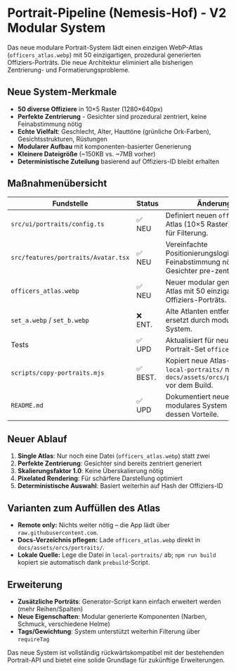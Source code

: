 # Portrait-Pipeline (Nemesis-Hof) - V2 Modular System

Das neue modulare Portrait-System lädt einen einzigen WebP-Atlas (`officers_atlas.webp`) mit 50 einzigartigen, prozedural generierten Offiziers-Porträts. Die neue Architektur eliminiert alle bisherigen Zentrierung- und Formatierungsprobleme.

## Neue System-Merkmale

- **50 diverse Offiziere** in 10×5 Raster (1280×640px)
- **Perfekte Zentrierung** - Gesichter sind prozedural zentriert, keine Feinabstimmung nötig
- **Echte Vielfalt**: Geschlecht, Alter, Hauttöne (grünliche Ork-Farben), Gesichtsstrukturen, Rüstungen
- **Modularer Aufbau** mit komponenten-basierter Generierung
- **Kleinere Dateigröße** (~150KB vs. ~7MB vorher)
- **Deterministische Zuteilung** basierend auf Offiziers-ID bleibt erhalten

## Maßnahmenübersicht

| Fundstelle                                | Status | Änderung                                                                                                                        |
| ----------------------------------------- | ------ | ------------------------------------------------------------------------------------------------------------------------------- |
| `src/ui/portraits/config.ts`              | ✅ NEU   | Definiert neuen `officers_v2` Atlas (10×5 Raster) mit Tags für Filterung.                                                     |
| `src/features/portraits/Avatar.tsx`       | ✅ NEU   | Vereinfachte Positionierungslogik - keine Feinabstimmung nötig, da Gesichter pre-zentriert sind.                              |
| `officers_atlas.webp`                     | ✅ NEU   | Neuer modular generierter Atlas mit 50 einzigartigen Offiziers-Porträts.                                                      |
| `set_a.webp` / `set_b.webp`               | ❌ ENT.  | Alte Atlanten entfernt - ersetzt durch modulares System.                                                                      |
| Tests                                     | ✅ UPD   | Aktualisiert für neues Portrait-Set `officers_v2`.                                                                             |
| `scripts/copy-portraits.mjs`              | ✅ BEST. | Kopiert neue Atlas-Datei aus `local-portraits/` nach `docs/assets/orcs/portraits/` vor dem Build.                              |
| `README.md`                               | ✅ UPD   | Dokumentiert neues modulares System und dessen Vorteile.                                                                       |

## Neuer Ablauf

1. **Single Atlas**: Nur noch eine Datei (`officers_atlas.webp`) statt zwei
2. **Perfekte Zentrierung**: Gesichter sind bereits zentriert generiert
3. **Skalierungsfaktor 1.0**: Keine Überskalierung nötig
4. **Pixelated Rendering**: Für schärfere Darstellung optimiert
5. **Deterministische Auswahl**: Basiert weiterhin auf Hash der Offiziers-ID

## Varianten zum Auffüllen des Atlas

- **Remote only:** Nichts weiter nötig – die App lädt über `raw.githubusercontent.com`.
- **Docs-Verzeichnis pflegen:** Lade `officers_atlas.webp` direkt in `docs/assets/orcs/portraits/`.
- **Lokale Quelle:** Lege die Datei in `local-portraits/` ab; `npm run build` kopiert sie automatisch dank `prebuild`-Script.

## Erweiterung

- **Zusätzliche Porträts**: Generator-Script kann einfach erweitert werden (mehr Reihen/Spalten)
- **Neue Eigenschaften**: Modular generierte Komponenten (Narben, Schmuck, verschiedene Helme)
- **Tags/Gewichtung**: System unterstützt weiterhin Filterung über `requireTag`

Das neue System ist vollständig rückwärtskompatibel mit der bestehenden Portrait-API und bietet eine solide Grundlage für zukünftige Erweiterungen.
